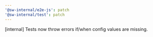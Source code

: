 ```yaml
---
'@sw-internal/e2e-js': patch
'@sw-internal/test': patch
---
```


[internal] Tests now throw errors if/when config values are missing.
